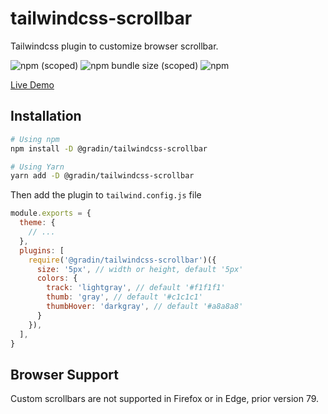 # tailwindcss-scrollbar

Tailwindcss plugin to customize browser scrollbar.

![npm (scoped)](https://img.shields.io/npm/v/@gradin/tailwindcss-scrollbar)
![npm bundle size (scoped)](https://img.shields.io/bundlephobia/min/@gradin/tailwindcss-scrollbar)
![npm](https://img.shields.io/npm/dw/@gradin/tailwindcss-scrollbar)

[Live Demo](https://play.tailwindcss.com/SeDSnfsxrR)

## Installation

```sh
# Using npm
npm install -D @gradin/tailwindcss-scrollbar

# Using Yarn
yarn add -D @gradin/tailwindcss-scrollbar
```

Then add the plugin to `tailwind.config.js` file

```js
module.exports = {
  theme: {
    // ...
  },
  plugins: [
    require('@gradin/tailwindcss-scrollbar')({
      size: '5px', // width or height, default '5px'
      colors: {
        track: 'lightgray', // default '#f1f1f1'
        thumb: 'gray', // default '#c1c1c1'
        thumbHover: 'darkgray', // default '#a8a8a8'
      }
    }),
  ],
}
```

## Browser Support

Custom scrollbars are not supported in Firefox or in Edge, prior version 79.